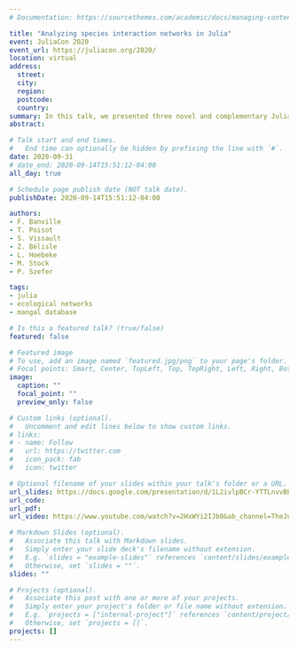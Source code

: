 ```yaml
---
# Documentation: https://sourcethemes.com/academic/docs/managing-content/

title: "Analyzing species interaction networks in Julia"
event: JuliaCon 2020
event_url: https://juliacon.org/2020/
location: virtual
address:
  street:
  city:
  region:
  postcode:
  country:
summary: In this talk, we presented three novel and complementary Julia packages that can handle data on species interactions. These packages can be used to import, simulate, analyze, and visualize all sorts of ecological networks, greatly simplifying the study of this emerging subfield of biology.
abstract:

# Talk start and end times.
#   End time can optionally be hidden by prefixing the line with `#`.
date: 2020-09-31
# date_end: 2020-09-14T15:51:12-04:00
all_day: true

# Schedule page publish date (NOT talk date).
publishDate: 2020-09-14T15:51:12-04:00

authors:
- F. Banville
- T. Poisot
- S. Vissault
- Z. Bélisle
- L. Hoebeke
- M. Stock
- P. Szefer

tags:
- julia
- ecological networks
- mangal database

# Is this a featured talk? (true/false)
featured: false

# Featured image
# To use, add an image named `featured.jpg/png` to your page's folder.
# Focal points: Smart, Center, TopLeft, Top, TopRight, Left, Right, BottomLeft, Bottom, BottomRight.
image:
  caption: ""
  focal_point: ""
  preview_only: false

# Custom links (optional).
#   Uncomment and edit lines below to show custom links.
# links:
# - name: Follow
#   url: https://twitter.com
#   icon_pack: fab
#   icon: twitter

# Optional filename of your slides within your talk's folder or a URL.
url_slides: https://docs.google.com/presentation/d/1L2ivlpBCr-YTTLnvvBPPuhfHTxjs-8gpzH4sNyp6sp0/edit#slide=id.p
url_code:
url_pdf:
url_video: https://www.youtube.com/watch?v=2HxWYi2IJb0&ab_channel=TheJuliaProgrammingLanguage

# Markdown Slides (optional).
#   Associate this talk with Markdown slides.
#   Simply enter your slide deck's filename without extension.
#   E.g. `slides = "example-slides"` references `content/slides/example-slides.md`.
#   Otherwise, set `slides = ""`.
slides: ""

# Projects (optional).
#   Associate this post with one or more of your projects.
#   Simply enter your project's folder or file name without extension.
#   E.g. `projects = ["internal-project"]` references `content/project/deep-learning/index.md`.
#   Otherwise, set `projects = []`.
projects: []
---
```

